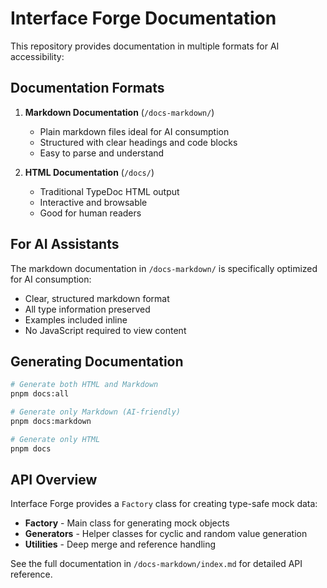 # Interface Forge Documentation

This repository provides documentation in multiple formats for AI accessibility:

## Documentation Formats

1. **Markdown Documentation** (`/docs-markdown/`)

    - Plain markdown files ideal for AI consumption
    - Structured with clear headings and code blocks
    - Easy to parse and understand

2. **HTML Documentation** (`/docs/`)
    - Traditional TypeDoc HTML output
    - Interactive and browsable
    - Good for human readers

## For AI Assistants

The markdown documentation in `/docs-markdown/` is specifically optimized for AI consumption:

- Clear, structured markdown format
- All type information preserved
- Examples included inline
- No JavaScript required to view content

## Generating Documentation

```bash
# Generate both HTML and Markdown
pnpm docs:all

# Generate only Markdown (AI-friendly)
pnpm docs:markdown

# Generate only HTML
pnpm docs
```

## API Overview

Interface Forge provides a `Factory` class for creating type-safe mock data:

- **Factory** - Main class for generating mock objects
- **Generators** - Helper classes for cyclic and random value generation
- **Utilities** - Deep merge and reference handling

See the full documentation in `/docs-markdown/index.md` for detailed API reference.
